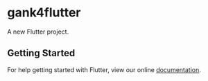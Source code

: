 # gank4flutter

A new Flutter project.

## Getting Started

For help getting started with Flutter, view our online
[documentation](http://flutter.io/).
